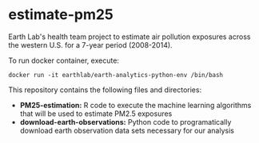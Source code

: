 # estimate-pm25
Earth Lab's health team project to estimate air pollution exposures across the western U.S. for a 7-year period (2008-2014). 

To run docker container, execute:

`docker run -it earthlab/earth-analytics-python-env /bin/bash`

This repository contains the following files and directories:

* **PM25-estimation:** R code to execute the machine learning algorithms that will be used to estimate PM2.5 exposures
* **download-earth-observations:** Python code to programatically download earth observation data sets necessary for our analysis
